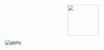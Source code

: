 <p align="center">
  <img width="100" height="100" src="https://github.com/PxOctopus/PxOctopus/assets/154042778/0794a946-7c05-4bed-bc7e-0946f414d977">
</p>

![giphy]()


<!---
PxOctopus/PxOctopus is a ✨ special ✨ repository because its `README.md` (this file) appears on your GitHub profile.
You can click the Preview link to take a look at your changes.
--->

